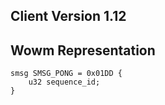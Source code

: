 ## Client Version 1.12

## Wowm Representation
```rust,ignore
smsg SMSG_PONG = 0x01DD {
    u32 sequence_id;    
}

```
